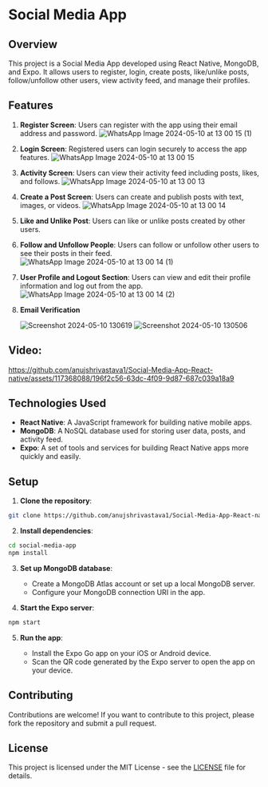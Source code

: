 # Social Media App

## Overview

This project is a Social Media App developed using React Native, MongoDB, and Expo. It allows users to register, login, create posts, like/unlike posts, follow/unfollow other users, view activity feed, and manage their profiles.

## Features

1. **Register Screen**: Users can register with the app using their email address and password.
   ![WhatsApp Image 2024-05-10 at 13 00 15 (1)](https://github.com/anujshrivastava1/Social-Media-App-React-native/assets/117368088/818cdecc-d88a-40b8-bdaf-124125844b08)
2. **Login Screen**: Registered users can login securely to access the app features.
   ![WhatsApp Image 2024-05-10 at 13 00 15](https://github.com/anujshrivastava1/Social-Media-App-React-native/assets/117368088/e9e652fd-3653-4640-b10c-38802caacd23)
3. **Activity Screen**: Users can view their activity feed including posts, likes, and follows.
   ![WhatsApp Image 2024-05-10 at 13 00 13](https://github.com/anujshrivastava1/Social-Media-App-React-native/assets/117368088/aae6f3fb-c983-46bc-9fe6-fb26ee6dc7db)
4. **Create a Post Screen**: Users can create and publish posts with text, images, or videos.
   ![WhatsApp Image 2024-05-10 at 13 00 14](https://github.com/anujshrivastava1/Social-Media-App-React-native/assets/117368088/cf5d2933-2409-4474-966f-d6a79c2e1b36)
5. **Like and Unlike Post**: Users can like or unlike posts created by other users.
6. **Follow and Unfollow People**: Users can follow or unfollow other users to see their posts in their feed.
   ![WhatsApp Image 2024-05-10 at 13 00 14 (1)](https://github.com/anujshrivastava1/Social-Media-App-React-native/assets/117368088/2cf6b5e9-1e96-4fd2-bd93-7cd5afea7675)
7. **User Profile and Logout Section**: Users can view and edit their profile information and log out from the app.
   ![WhatsApp Image 2024-05-10 at 13 00 14 (2)](https://github.com/anujshrivastava1/Social-Media-App-React-native/assets/117368088/021a3178-882b-4747-99b8-6cade2929a5b)
8. **Email Verification**

   ![Screenshot 2024-05-10 130619](https://github.com/anujshrivastava1/Social-Media-App-React-native/assets/117368088/8cd1a5c0-bc8b-405e-87c3-bc5fba97df70)
   ![Screenshot 2024-05-10 130506](https://github.com/anujshrivastava1/Social-Media-App-React-native/assets/117368088/a2457d9e-bc3d-4558-bd73-98e43416c118)

## Video:

https://github.com/anujshrivastava1/Social-Media-App-React-native/assets/117368088/196f2c56-63dc-4f09-9d87-687c039a18a9

## Technologies Used

- **React Native**: A JavaScript framework for building native mobile apps.
- **MongoDB**: A NoSQL database used for storing user data, posts, and activity feed.
- **Expo**: A set of tools and services for building React Native apps more quickly and easily.

## Setup

1. **Clone the repository**:

```bash
git clone https://github.com/anujshrivastava1/Social-Media-App-React-native.git
```

2. **Install dependencies**:

```bash
cd social-media-app
npm install
```

3. **Set up MongoDB database**:

   - Create a MongoDB Atlas account or set up a local MongoDB server.
   - Configure your MongoDB connection URI in the app.

4. **Start the Expo server**:

```bash
npm start
```

5. **Run the app**:

   - Install the Expo Go app on your iOS or Android device.
   - Scan the QR code generated by the Expo server to open the app on your device.

## Contributing

Contributions are welcome! If you want to contribute to this project, please fork the repository and submit a pull request.

## License

This project is licensed under the MIT License - see the [LICENSE](LICENSE) file for details.

























